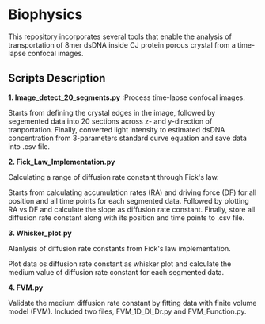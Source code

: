 Biophysics
==========
This repository incorporates several tools that enable the analysis of transportation of 8mer dsDNA inside CJ protein porous crystal from a time-lapse confocal images.

## Scripts Description

**1. Image_detect_20_segments.py**
:Process time-lapse confocal images.

Starts from defining the crystal edges in the image, followed by segemented data into 20 sections across z- and y-direction of tranportation. Finally, converted light intensity to estimated dsDNA concentration from 3-parameters standard curve equation and save data into .csv file.

**2. Fick_Law_Implementation.py**

Calculating a range of diffusion rate constant through Fick's law.

Starts from calculating accumulation rates (RA) and driving force (DF) for all position and all time points for each segmented data. Followed by plotting RA vs DF and calculate the slope as diffusion rate constant. Finally, store all diffusion rate constant along with its position and time points to .csv file.

**3. Whisker_plot.py**

Alanlysis of diffusion rate constants from Fick's law implementation.

Plot data os diffusion rate constant as whisker plot and calculate the medium value of diffusion rate constant for each segmented data.

**4. FVM.py**

Validate the medium diffusion rate constant by fitting data with finite volume model (FVM). Included two files, FVM_1D_Dl_Dr.py and FVM_Function.py.

